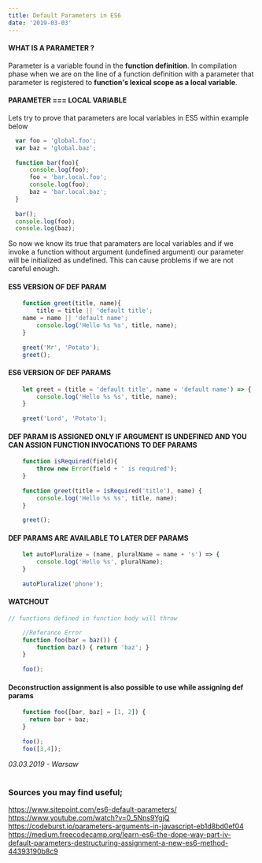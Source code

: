 ```yaml
---
title: Default Parameters in ES6
date: '2019-03-03'
---
```



#### **WHAT IS A PARAMETER ?**
Parameter is a variable found in the **function definition**.
In compilation phase when we are on the line of a function definition with a parameter 
that parameter is registered to **function's lexical scope as a local variable**.

#### PARAMETER === LOCAL VARIABLE
Lets try to prove that parameters are local variables in ES5 within example below
  ```jsx
    var foo = 'global.foo';
    var baz = 'global.baz';
    
    function bar(foo){
        console.log(foo);
        foo = 'bar.local.foo';
        console.log(foo);
        baz = 'bar.local.baz';
    }
    
    bar();
    console.log(foo);
    console.log(baz);
```
So now we know its true that paramaters are local variables and if we invoke a function without argument (undefined argument) our parameter will be initialized as undefined. This can cause problems if we are not careful enough.


#### ES5 VERSION OF DEF PARAM
```jsx
    function greet(title, name){
    	title = title || 'default title';
	name = name || 'default name';
        console.log('Hello %s %s', title, name);
    }
    
    greet('Mr', 'Potato');
    greet();
```
#### ES6 VERSION OF DEF PARAMS
```jsx
    let greet = (title = 'default title', name = 'default name') => {
        console.log('Hello %s %s', title, name);
    }
    
    greet('Lord', 'Potato');
```
#### DEF PARAM IS ASSIGNED ONLY IF ARGUMENT IS UNDEFINED  AND YOU CAN ASSIGN FUNCTION INVOCATIONS TO DEF PARAMS
```jsx
    function isRequired(field){
        throw new Error(field + ' is required');
    }
    
    function greet(title = isRequired('title'), name) {
        console.log('Hello %s %s', title, name);
    }
    
    greet();
```
#### DEF PARAMS ARE AVAILABLE TO LATER DEF PARAMS
```jsx
    let autoPluralize = (name, pluralName = name + 's') => {
        console.log('Hello %s', pluralName);
    }
    
    autoPluralize('phone');
```
#### WATCHOUT 
```jsx
// functions defined in function body will throw

    //Referance Error
    function foo(bar = baz()) {
	    function baz() { return 'baz'; }
    }
        
    foo();
```


#### Deconstruction assignment is also possible to use while assigning def params
```jsx
    function foo([bar, baz] = [1, 2]) { 
      return bar + baz; 
    }
    
    foo();
    foo([3,4]);
```

*03.03.2019 - Warsaw*
# 
### Sources you may find useful;
https://www.sitepoint.com/es6-default-parameters/<br/>
https://www.youtube.com/watch?v=0_5Nns9YgjQ<br/>
https://codeburst.io/parameters-arguments-in-javascript-eb1d8bd0ef04<br/>
https://medium.freecodecamp.org/learn-es6-the-dope-way-part-iv-default-parameters-destructuring-assignment-a-new-es6-method-44393190b8c9
